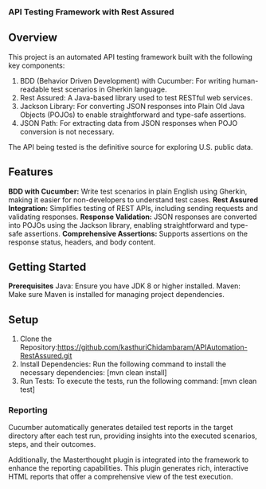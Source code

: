 ### API Testing Framework with Rest Assured

## Overview
This project is an automated API testing framework built with the following key components:

1. BDD (Behavior Driven Development) with Cucumber: For writing human-readable test scenarios in Gherkin language.
2. Rest Assured: A Java-based library used to test RESTful web services.
3. Jackson Library: For converting JSON responses into Plain Old Java Objects (POJOs) to enable straightforward and type-safe assertions.
4. JSON Path: For extracting data from JSON responses when POJO conversion is not necessary.

  The API being tested is the definitive source for exploring U.S. public data.

## Features

**BDD with Cucumber:** Write test scenarios in plain English using Gherkin, making it easier for non-developers to understand test cases.
**Rest Assured Integration:** Simplifies testing of REST APIs, including sending requests and validating responses.
**Response Validation:** JSON responses are converted into POJOs using the Jackson library, enabling straightforward and type-safe assertions.
**Comprehensive Assertions:** Supports assertions on the response status, headers, and body content.


## Getting Started

**Prerequisites**
Java: Ensure you have JDK 8 or higher installed.
Maven: Make sure Maven is installed for managing project dependencies.

## Setup

1. Clone the Repository:https://github.com/kasthuriChidambaram/APIAutomation-RestAssured.git
2. Install Dependencies:
   Run the following command to install the necessary dependencies:
   [mvn clean install]
3. Run Tests:
   To execute the tests, run the following command:
   [mvn clean test]

### Reporting

Cucumber automatically generates detailed test reports in the target directory after each test run, providing insights into the executed scenarios, steps, and their outcomes.

Additionally, the Masterthought plugin is integrated into the framework to enhance the reporting capabilities. This plugin generates rich, interactive HTML reports that offer a comprehensive view of the test execution.




